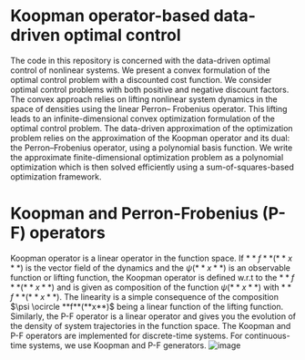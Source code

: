 # Koopman operator-based data-driven optimal control
The code in this repository is concerned with the data-driven optimal control of nonlinear systems. We present a
convex formulation of the optimal control problem with a discounted cost function. We consider
optimal control problems with both positive and negative discount factors. The convex approach
relies on lifting nonlinear system dynamics in the space of densities using the linear Perron–
Frobenius operator. This lifting leads to an infinite-dimensional convex optimization formulation of
the optimal control problem. The data-driven approximation of the optimization problem relies on
the approximation of the Koopman operator and its dual: the Perron–Frobenius operator, using a
polynomial basis function. We write the approximate finite-dimensional optimization problem as a
polynomial optimization which is then solved efficiently using a sum-of-squares-based optimization
framework.

# Koopman and Perron-Frobenius (P-F) operators
 Koopman operator is a linear operator in the function space. If $**f**(**x**)$ is the vector field of the dynamics and the $\psi(**x**)$ is an observable function or lifting function, the Koopman operator is defined w.r.t to the $**f**(**x**)$ and is given as composition of the function $\psi(**x**)$ with $**f**(**x**)$. The linearity is a simple consequence of the composition $\psi \ocircle **f**(**x**)$ being a linear function  of the lifting function. Similarly, the P-F operator is a linear operator and gives you the evolution of the density of system trajectories in the function space. The Koopman and P-F operators are implemented for discrete-time systems. For continuous-time systems, we use Koopman and P-F generators.
![image](https://github.com/user-attachments/assets/11c36852-bfb6-41e8-abdf-919670c44af5)
